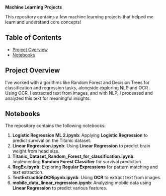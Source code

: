 **Machine Learning Projects**


This repository contains a few machine learning projects that helped me learn and understand core concepts!
## Table of Contents

- [Project Overview](#project-overview)
- [Notebooks](#notebooks)



## Project Overview
I’ve worked with algorithms like Random Forest and Decision Trees for classification and regression tasks, alongside exploring NLP and OCR . Using OCR, I extracted text from images, and with NLP, I processed and analyzed this text for meaningful insights.

## Notebooks

The repository contains the following notebooks:

1. **Logistic Regression ML 2.ipynb**: Applying **Logistic Regression** to predict survival on the Titanic dataset.
2. **Linear Regression.ipynb**: Using **Linear Regression** to predict brain weight from head size.
3. **Titanic_Dataset_Random_Forest_for_classification.ipynb**: Implementing **Random Forest Classifier** for survival prediction.
4. **RegEx.ipynb**: Exploring **Regular Expressions** for pattern matching and text extraction.
5. **TextExtractionOCRipynb.ipynb**: Using **OCR** to extract text from images.
6. **mobile_data_linear_regression.ipynb**: Analyzing mobile data using **Linear Regression** to predict various features.

